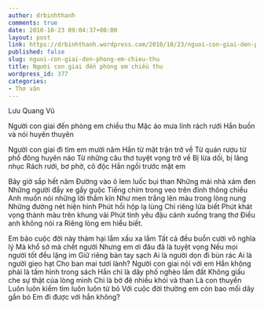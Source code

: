 ```yaml
---
author: drbinhthanh
comments: true
date: 2010-10-23 09:04:37+00:00
layout: post
link: https://drbinhthanh.wordpress.com/2010/10/23/nguoi-con-giai-den-phong-em-chieu-thu/
published: false
slug: nguoi-con-giai-den-phong-em-chieu-thu
title: Người con giai đến phòng em chiều thu
wordpress_id: 377
categories:
- Thơ văn
---
```


Lưu Quang Vũ


Người con giai đến phòng em chiều thu
Mặc áo mưa lính rách rưới
Hắn buồn và nói huyên thuyên

Người con giai đi tìm em mười năm
Hắn từ mặt trận trở về
Từ quán rượu từ phố đông huyên náo
Từ những câu thơ tuyệt vọng trở về
Bị lừa dối, bị lăng nhục
Rách rưới, bơ phờ, cô độc
Hắn ngồi trước mặt em

Bây giờ sắp hết năm
Đường vào ô lem luốc bụi than
Những mái nhà xám đen
Những người đẩy xe gầy guộc
Tiếng chim trong veo trên đỉnh thông chiều
Anh muốn nói những lời thầm kín
Như men trắng lên màu trong lòng nung
Những đường nét hiện hình
Phút hồi hộp lạ lùng
Chỉ riêng lửa biết
Phút khát vọng thành màu trên khung vải
Phút tình yêu đậu cánh xuống trang thơ
Điều anh không nói ra
Riêng lòng em hiểu biết.

Em bảo cuộc đời này thảm hại lắm xấu xa lắm
Tất cả đều buồn cười vô nghĩa lý
Mà khổ sở mà chết người
Nhưng em ơi đâu đã là tuyệt vọng
Nếu mọi người tốt đều lặng im
Giữ riêng bàn tay sạch
Ai là người dọn đi bùn rác
Ai là người gieo hạt
Cho ban mai tươi lành?
Người con giai nói với em
Hắn không phải là tấm hình trong sách
Hắn chỉ là dãy phố nghèo lấm đất
Không giấu che sự thật của lòng mình
Chỉ là bờ đê nhiều khói và than
Là con thuyền
Luôn luôn kiếm tìm luôn luôn từ bỏ
Với cuộc đời thường em còn bao mối dây gắn bó
Em đi được với hắn không?
